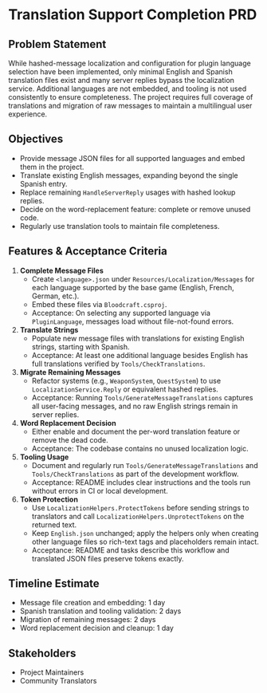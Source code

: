 # Translation Support Completion PRD

## Problem Statement
While hashed-message localization and configuration for plugin language selection have been implemented, only minimal English and Spanish translation files exist and many server replies bypass the localization service. Additional languages are not embedded, and tooling is not used consistently to ensure completeness. The project requires full coverage of translations and migration of raw messages to maintain a multilingual user experience.

## Objectives
- Provide message JSON files for all supported languages and embed them in the project.
- Translate existing English messages, expanding beyond the single Spanish entry.
- Replace remaining `HandleServerReply` usages with hashed lookup replies.
- Decide on the word-replacement feature: complete or remove unused code.
- Regularly use translation tools to maintain file completeness.

## Features & Acceptance Criteria
1. **Complete Message Files**
   - Create `<language>.json` under `Resources/Localization/Messages` for each language supported by the base game (English, French, German, etc.).
   - Embed these files via `Bloodcraft.csproj`.
   - Acceptance: On selecting any supported language via `PluginLanguage`, messages load without file-not-found errors.
2. **Translate Strings**
   - Populate new message files with translations for existing English strings, starting with Spanish.
   - Acceptance: At least one additional language besides English has full translations verified by `Tools/CheckTranslations`.
3. **Migrate Remaining Messages**
   - Refactor systems (e.g., `WeaponSystem`, `QuestSystem`) to use `LocalizationService.Reply` or equivalent hashed replies.
   - Acceptance: Running `Tools/GenerateMessageTranslations` captures all user-facing messages, and no raw English strings remain in server replies.
4. **Word Replacement Decision**
   - Either enable and document the per-word translation feature or remove the dead code.
   - Acceptance: The codebase contains no unused localization logic.
5. **Tooling Usage**
   - Document and regularly run `Tools/GenerateMessageTranslations` and `Tools/CheckTranslations` as part of the development workflow.
   - Acceptance: README includes clear instructions and the tools run without errors in CI or local development.
6. **Token Protection**
   - Use `LocalizationHelpers.ProtectTokens` before sending strings to translators and call `LocalizationHelpers.UnprotectTokens` on the returned text.
   - Keep `English.json` unchanged; apply the helpers only when creating other language files so rich-text tags and placeholders remain intact.
   - Acceptance: README and tasks describe this workflow and translated JSON files preserve tokens exactly.

## Timeline Estimate
- Message file creation and embedding: 1 day
- Spanish translation and tooling validation: 2 days
- Migration of remaining messages: 2 days
- Word replacement decision and cleanup: 1 day

## Stakeholders
- Project Maintainers
- Community Translators
